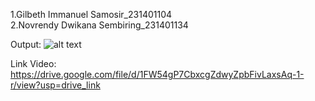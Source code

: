 1.Gilbeth Immanuel Samosir_231401104  
2.Novrendy Dwikana Sembiring_231401134

Output:
![alt text](https://github.com/RennZey/UAS_AP/blob/main/Output.png?raw=true)

Link Video:
https://drive.google.com/file/d/1FW54gP7CbxcgZdwyZpbFivLaxsAq-1-r/view?usp=drive_link
